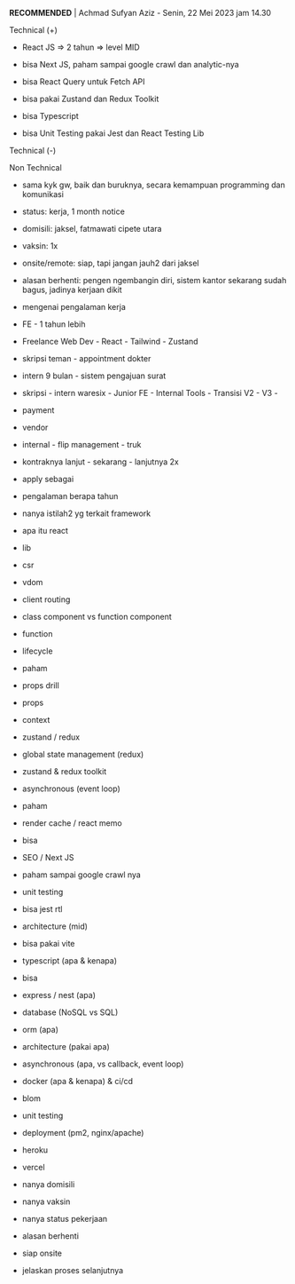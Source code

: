 **RECOMMENDED** | Achmad Sufyan Aziz - Senin, 22 Mei 2023 jam 14.30  

  

Technical (+)  

- React JS => 2 tahun => level MID  
    
- bisa Next JS, paham sampai google crawl dan analytic-nya  
    
- bisa React Query untuk Fetch API  
    
- bisa pakai Zustand dan Redux Toolkit  
    
- bisa Typescript  
    
- bisa Unit Testing pakai Jest dan React Testing Lib  
    

Technical (-)  

  

Non Technical  

- sama kyk gw, baik dan buruknya, secara kemampuan programming dan komunikasi  
    
- status: kerja, 1 month notice  
    
- domisili: jaksel, fatmawati cipete utara  
    
- vaksin: 1x  
    
- onsite/remote: siap, tapi jangan jauh2 dari jaksel  
    
- alasan berhenti: pengen ngembangin diri, sistem kantor sekarang sudah bagus, jadinya kerjaan dikit  
    

  

  

- mengenai pengalaman kerja  
    

- FE - 1 tahun lebih  
    
- Freelance Web Dev - React - Tailwind - Zustand  
    

- skripsi teman - appointment dokter  
    
- intern 9 bulan - sistem pengajuan surat  
    
- skripsi - intern waresix - Junior FE - Internal Tools - Transisi V2 - V3 -  
    

- payment  
    
- vendor  
    
- internal - flip management - truk  
    

- kontraknya lanjut - sekarang - lanjutnya 2x  
    

- apply sebagai  
    
- pengalaman berapa tahun  
    
- nanya istilah2 yg terkait framework  
    

- apa itu react  
    

- lib  
    
- csr  
    
- vdom  
    
- client routing  
    

- class component vs function component  
    

- function  
    

- lifecycle  
    

- paham  
    

- props drill  
    

- props  
    
- context  
    
- zustand / redux  
    

- global state management (redux)  
    

- zustand & redux toolkit  
    

- asynchronous (event loop)  
    

- paham  
    

- render cache / react memo  
    

- bisa  
    

- SEO / Next JS  
    

- paham sampai google crawl nya  
    

- unit testing  
    

- bisa jest rtl  
    

- architecture (mid)  
    
- bisa pakai vite  
    

- typescript (apa & kenapa)  
    

- bisa  
    

- express / nest (apa)  
    
- database (NoSQL vs SQL)  
    
- orm (apa)  
    
- architecture (pakai apa)  
    
- asynchronous (apa, vs callback, event loop)  
    
- docker (apa & kenapa) & ci/cd  
    

- blom  
    

- unit testing  
    
- deployment (pm2, nginx/apache)  
    

- heroku  
    
- vercel  
    

- nanya domisili  
    
- nanya vaksin  
    
- nanya status pekerjaan  
    
- alasan berhenti  
    
- siap onsite  
    
- jelaskan proses selanjutnya
